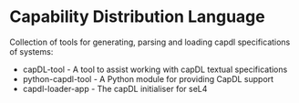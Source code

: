 <!--
     Copyright 2020, Data61, CSIRO (ABN 41 687 119 230)

     SPDX-License-Identifier: CC-BY-SA-4.0
-->

# Capability Distribution Language

Collection of tools for generating, parsing and loading capdl specifications of systems:

* capDL-tool - A tool to assist working with capDL textual specifications
* python-capdl-tool - A Python module for providing CapDL support
* capdl-loader-app - The capDL initialiser for seL4

